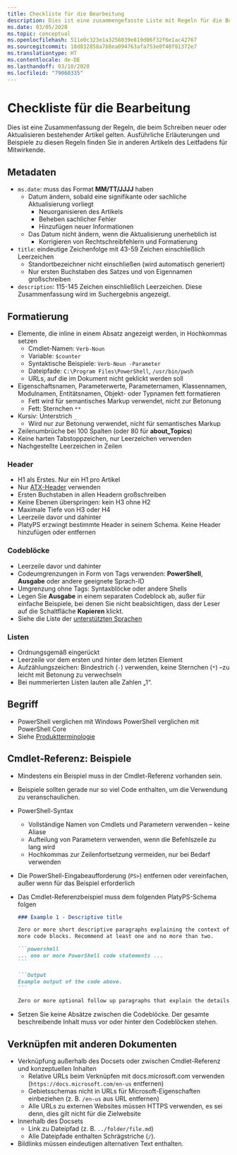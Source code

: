```yaml
---
title: Checkliste für die Bearbeitung
description: Dies ist eine zusammengefasste Liste mit Regeln für die Bearbeitung der PowerShell-Dokumentation.
ms.date: 03/05/2020
ms.topic: conceptual
ms.openlocfilehash: 511e0c323e1a3256039e819d06f32f6e1ac42767
ms.sourcegitcommit: 18d832858a7b8ea094763afa753e0f48f01372e7
ms.translationtype: HT
ms.contentlocale: de-DE
ms.lasthandoff: 03/10/2020
ms.locfileid: "79060335"
---
```

# <a name="editors-checklist"></a>Checkliste für die Bearbeitung

Dies ist eine Zusammenfassung der Regeln, die beim Schreiben neuer oder Aktualisieren bestehender Artikel gelten. Ausführliche Erläuterungen und Beispiele zu diesen Regeln finden Sie in anderen Artikeln des Leitfadens für Mitwirkende.

## <a name="metadata"></a>Metadaten

- `ms.date`: muss das Format **MM/TT/JJJJ** haben
  - Datum ändern, sobald eine signifikante oder sachliche Aktualisierung vorliegt
    - Neuorganisieren des Artikels
    - Beheben sachlicher Fehler
    - Hinzufügen neuer Informationen
  - Das Datum nicht ändern, wenn die Aktualisierung unerheblich ist
    - Korrigieren von Rechtschreibfehlern und Formatierung
- `title`: eindeutige Zeichenfolge mit 43-59 Zeichen einschließlich Leerzeichen
  - Standortbezeichner nicht einschließen (wird automatisch generiert)
  - Nur ersten Buchstaben des Satzes und von Eigennamen großschreiben
- `description`: 115-145 Zeichen einschließlich Leerzeichen. Diese Zusammenfassung wird im Suchergebnis angezeigt.

## <a name="formatting"></a>Formatierung

- Elemente, die inline in einem Absatz angezeigt werden, in Hochkommas setzen
  - Cmdlet-Namen: `Verb-Noun`
  - Variable: `$counter`
  - Syntaktische Beispiele: `Verb-Noun -Parameter`
  - Dateipfade: `C:\Program Files\PowerShell`, `/usr/bin/pwsh`
  - URLs, auf die im Dokument nicht geklickt werden soll
- Eigenschaftsnamen, Parameterwerte, Parameternamen, Klassennamen, Modulnamen, Entitätsnamen, Objekt- oder Typnamen fett formatieren
  - Fett wird für semantisches Markup verwendet, nicht zur Betonung
  - Fett: Sternchen `**`
- Kursiv: Unterstrich `_`
  - Wird nur zur Betonung verwendet, nicht für semantisches Markup
- Zeilenumbrüche bei 100 Spalten (oder 80 für **about_Topics**)
- Keine harten Tabstoppzeichen, nur Leerzeichen verwenden
- Nachgestellte Leerzeichen in Zeilen

### <a name="headers"></a>Header

- H1 als Erstes. Nur ein H1 pro Artikel
- Nur [ATX-Header](https://github.github.com/gfm/#atx-headings) verwenden
- Ersten Buchstaben in allen Headern großschreiben
- Keine Ebenen überspringen: kein H3 ohne H2
- Maximale Tiefe von H3 oder H4
- Leerzeile davor und dahinter
- PlatyPS erzwingt bestimmte Header in seinem Schema. Keine Header hinzufügen oder entfernen

### <a name="code-blocks"></a>Codeblöcke

- Leerzeile davor und dahinter
- Codeumgrenzungen in Form von Tags verwenden: **PowerShell**, **Ausgabe** oder andere geeignete Sprach-ID
- Umgrenzung ohne Tags: Syntaxblöcke oder andere Shells
- Legen Sie **Ausgabe** in einem separaten Codeblock ab, außer für einfache Beispiele, bei denen Sie nicht beabsichtigen, dass der Leser auf die Schaltfläche **Kopieren** klickt.
- Siehe die Liste der [unterstützten Sprachen](/contribute/code-in-docs#supported-languages)

### <a name="lists"></a>Listen

- Ordnungsgemäß eingerückt
- Leerzeile vor dem ersten und hinter dem letzten Element
- Aufzählungszeichen: Bindestrich (`-`) verwenden, keine Sternchen (`*`) –zu leicht mit Betonung zu verwechseln
- Bei nummerierten Listen lauten alle Zahlen „1“.

## <a name="terminology"></a>Begriff

- PowerShell verglichen mit Windows PowerShell verglichen mit PowerShell Core
- Siehe [Produktterminologie](powershell-style-guide.md#product-terminology)

## <a name="cmdlet-reference-examples"></a>Cmdlet-Referenz: Beispiele

- Mindestens ein Beispiel muss in der Cmdlet-Referenz vorhanden sein.
- Beispiele sollten gerade nur so viel Code enthalten, um die Verwendung zu veranschaulichen.
- PowerShell-Syntax
  - Vollständige Namen von Cmdlets und Parametern verwenden – keine Aliase
  - Aufteilung von Parametern verwenden, wenn die Befehlszeile zu lang wird
  - Hochkommas zur Zeilenfortsetzung vermeiden, nur bei Bedarf verwenden
- Die PowerShell-Eingabeaufforderung (`PS>`) entfernen oder vereinfachen, außer wenn für das Beispiel erforderlich
- Das Cmdlet-Referenzbeispiel muss dem folgenden PlatyPS-Schema folgen

  ~~~Markdown
  ### Example 1 - Descriptive title

  Zero or more short descriptive paragraphs explaining the context of the example followed by one or
  more code blocks. Recommend at least one and no more than two.

  ```powershell
  ... one or more PowerShell code statements ...
  ```

  ```Output
  Example output of the code above.
  ```

  Zero or more optional follow up paragraphs that explain the details of the code and output.
  ~~~

- Setzen Sie keine Absätze zwischen die Codeblöcke. Der gesamte beschreibende Inhalt muss vor oder hinter den Codeblöcken stehen.

## <a name="linking-to-other-documents"></a>Verknüpfen mit anderen Dokumenten

- Verknüpfung außerhalb des Docsets oder zwischen Cmdlet-Referenz und konzeptuellen Inhalten
  - Relative URLs beim Verknüpfen mit docs.microsoft.com verwenden (`https://docs.microsoft.com/en-us` entfernen)
  - Gebietsschemas nicht in URLs für Microsoft-Eigenschaften einbeziehen (z. B. `/en-us` aus URL entfernen)
  - Alle URLs zu externen Websites müssen HTTPS verwenden, es sei denn, dies gilt nicht für die Zielwebsite
- Innerhalb des Docsets
  - Link zu Dateipfad (z. B. `../folder/file.md`)
  - Alle Dateipfade enthalten Schrägstriche (`/`).
- Bildlinks müssen eindeutigen alternativen Text enthalten.
